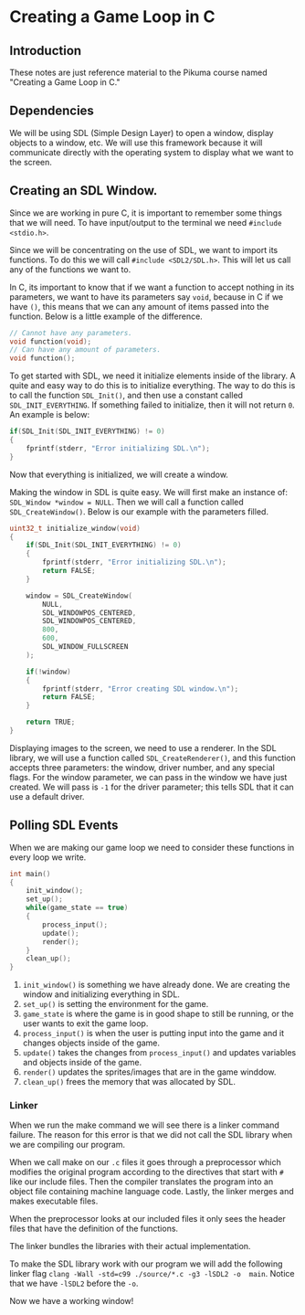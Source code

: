 # Creating a Game Loop in C
## Introduction

These notes are just reference material to the Pikuma course named "Creating a Game Loop in C." 

## Dependencies

We will be using SDL (Simple Design Layer) to open a window, display objects to a window, etc. We will use this framework because it will communicate directly with the operating system to display what we want to the screen.

## Creating an SDL Window.

Since we are working in pure C, it is important to remember some things that we will need. To have input/output to the terminal we need `#include <stdio.h>`.

Since we will be concentrating on the use of SDL, we want to import its functions. To do this we will call `#include <SDL2/SDL.h>`. This will let us call any of the functions we want to.

In C, its important to know that if we want a function to accept nothing in its parameters, we want to have its parameters say `void`, because in C if we have `()`, this means that we can any amount of items passed into the function. Below is a little example of the difference.

```c
// Cannot have any parameters.
void function(void);
// Can have any amount of parameters.
void function();
```

To get started with SDL, we need it initialize elements inside of the library. A quite and easy way to do this is to initialize everything. The way to do this is to call the function `SDL_Init()`, and then use a constant called `SDL_INIT_EVERYTHING`. If something failed to initialize, then it will not return `0`. An example is below:

```c
if(SDL_Init(SDL_INIT_EVERYTHING) != 0)
{
    fprintf(stderr, "Error initializing SDL.\n");
}
```

Now that everything is initialized, we will create a window.

Making the window in SDL is quite easy. We will first make an instance of: `SDL_Window *window = NULL`. Then we will call a function called `SDL_CreateWindow()`. Below is our example with the parameters filled.

```c
uint32_t initialize_window(void)
{
    if(SDL_Init(SDL_INIT_EVERYTHING) != 0)
    {
        fprintf(stderr, "Error initializing SDL.\n");
        return FALSE;
    }

    window = SDL_CreateWindow(
        NULL,
        SDL_WINDOWPOS_CENTERED,
        SDL_WINDOWPOS_CENTERED,
        800,
        600,
        SDL_WINDOW_FULLSCREEN
    );

    if(!window)
    {
        fprintf(stderr, "Error creating SDL window.\n");
        return FALSE;
    }

    return TRUE;
}
```

Displaying images to the screen, we need to use a renderer. In the SDL library, we will use a function called `SDL_CreateRenderer()`, and this function accepts three parameters: the window, driver number, and any special flags. For the window parameter, we can pass in the window we have just created. We will pass is `-1` for the driver parameter; this tells SDL that it can use a default driver. 

## Polling SDL Events

When we are making our game loop we need to consider these functions in every loop we write.

```c
int main()
{
    init_window();
    set_up();
    while(game_state == true)
    {
        process_input();
        update();
        render();
    }
    clean_up();
}
```
1. `init_window()` is something we have already done. We are creating the window and initializing everything in SDL.
2. `set_up()` is setting the environment for the game.
3. `game_state` is where the game is in good shape to still be running, or the user wants to exit the game loop.
4. `process_input()` is when the user is putting input into the game and it changes objects inside of the game.
5. `update()` takes the changes from `process_input()` and updates variables and objects inside of the game.
6. `render()` updates the sprites/images that are in the game winddow.
7. `clean_up()` frees the memory that was allocated by SDL.

### Linker

When we run the make command we will see there is a linker command failure. The reason for this error is that we did not call the SDL library when we are compiling our program.

When we call make on our `.c` files it goes through a preprocessor which modifies the original program according to the directives that start with `#` like our include files. Then the compiler translates the program into an object file containing machine language code. Lastly, the linker merges and makes executable files.

When the preprocessor looks at our included files it only sees the header files that have the definition of the functions.

The linker bundles the libraries with their actual implementation.

To make the SDL library work with our program we will add the following linker flag `clang -Wall -std=c99 ./source/*.c -g3 -lSDL2 -o  main`. Notice that we have `-lSDL2` before the `-o`.

Now we have a working window!